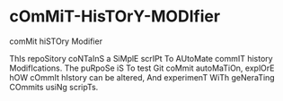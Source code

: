 # cOmMiT-HisTOrY-MODIfier
comMit hiSTOry Modifier

ThIs repoSitory coNTaInS a SiMplE scrIPt To AUtoMate commIT history ModifIcations. The puRpoSe iS To test Git coMmit autoMaTiOn, explOrE hOW cOmmIt hIstory can be altered, And experimenT WiTh geNeraTing COmmits usiNg scripTs.
